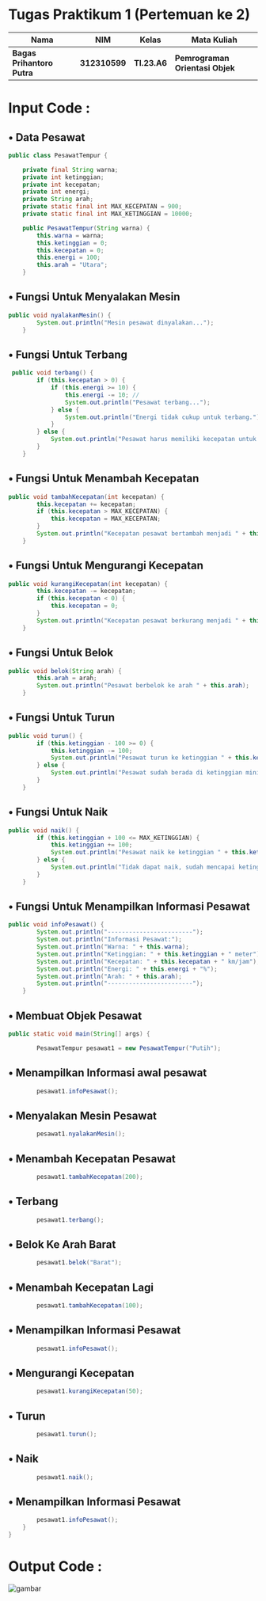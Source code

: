 # Tugas Praktikum 1 (Pertemuan ke 2) 

|Nama|NIM|Kelas|Mata Kuliah|
|----|---|-----|------|
|**Bagas Prihantoro Putra**|**312310599**|**TI.23.A6**|**Pemrograman Orientasi Objek**|


# Input Code :
## • Data Pesawat
```java
public class PesawatTempur {

    private final String warna;
    private int ketinggian; 
    private int kecepatan; 
    private int energi; 
    private String arah;
    private static final int MAX_KECEPATAN = 900;
    private static final int MAX_KETINGGIAN = 10000; 

    public PesawatTempur(String warna) {
        this.warna = warna;
        this.ketinggian = 0;
        this.kecepatan = 0;
        this.energi = 100;
        this.arah = "Utara";
    }
```
## • Fungsi Untuk Menyalakan Mesin
```java
public void nyalakanMesin() {
        System.out.println("Mesin pesawat dinyalakan...");
    }
```
## • Fungsi Untuk Terbang
```java
 public void terbang() {
        if (this.kecepatan > 0) {
            if (this.energi >= 10) { 
                this.energi -= 10; // 
                System.out.println("Pesawat terbang...");
            } else {
                System.out.println("Energi tidak cukup untuk terbang.");
            }
        } else {
            System.out.println("Pesawat harus memiliki kecepatan untuk terbang.");
        }
    }
```
## • Fungsi Untuk Menambah Kecepatan
```java
public void tambahKecepatan(int kecepatan) {
        this.kecepatan += kecepatan;
        if (this.kecepatan > MAX_KECEPATAN) {
            this.kecepatan = MAX_KECEPATAN; 
        }
        System.out.println("Kecepatan pesawat bertambah menjadi " + this.kecepatan + " km/jam");
    }
```
## • Fungsi Untuk Mengurangi Kecepatan
```java
public void kurangiKecepatan(int kecepatan) {
        this.kecepatan -= kecepatan;
        if (this.kecepatan < 0) {
            this.kecepatan = 0; 
        }
        System.out.println("Kecepatan pesawat berkurang menjadi " + this.kecepatan + " km/jam");
    }
```
## • Fungsi Untuk Belok
```java
public void belok(String arah) {
        this.arah = arah;
        System.out.println("Pesawat berbelok ke arah " + this.arah);
    }
```
## • Fungsi Untuk Turun
```java
public void turun() {
        if (this.ketinggian - 100 >= 0) {
            this.ketinggian -= 100;
            System.out.println("Pesawat turun ke ketinggian " + this.ketinggian + " meter");
        } else {
            System.out.println("Pesawat sudah berada di ketinggian minimum.");
        }
    }
```
## • Fungsi Untuk Naik
```java
public void naik() {
        if (this.ketinggian + 100 <= MAX_KETINGGIAN) {
            this.ketinggian += 100;
            System.out.println("Pesawat naik ke ketinggian " + this.ketinggian + " meter");
        } else {
            System.out.println("Tidak dapat naik, sudah mencapai ketinggian maksimum.");
        }
    }
```
## • Fungsi Untuk Menampilkan Informasi Pesawat
```java
public void infoPesawat() {
        System.out.println("------------------------");
        System.out.println("Informasi Pesawat:");
        System.out.println("Warna: " + this.warna);
        System.out.println("Ketinggian: " + this.ketinggian + " meter");
        System.out.println("Kecepatan: " + this.kecepatan + " km/jam");
        System.out.println("Energi: " + this.energi + "%");
        System.out.println("Arah: " + this.arah);
        System.out.println("------------------------");
    }
```

## • Membuat Objek Pesawat
```java
public static void main(String[] args) {

        PesawatTempur pesawat1 = new PesawatTempur("Putih");
```

## • Menampilkan Informasi awal pesawat
```java
        pesawat1.infoPesawat();
```

## • Menyalakan Mesin Pesawat
```java
        pesawat1.nyalakanMesin(); 
```

## • Menambah Kecepatan Pesawat
```java
        pesawat1.tambahKecepatan(200);
```

## • Terbang
```java
        pesawat1.terbang();
```

## • Belok Ke Arah Barat
```java
        pesawat1.belok("Barat");
```

## • Menambah Kecepatan Lagi
```java
        pesawat1.tambahKecepatan(100);
```

## • Menampilkan Informasi Pesawat
```java
        pesawat1.infoPesawat();
```

## • Mengurangi Kecepatan
```java
        pesawat1.kurangiKecepatan(50);
```

## • Turun
```java
        pesawat1.turun();
```

## • Naik
```java
        pesawat1.naik();
```

## • Menampilkan Informasi Pesawat
```java
        pesawat1.infoPesawat();
    }
}
```

# Output Code :
![gambar](SS.Output/png)
